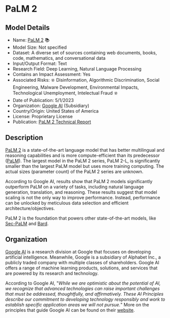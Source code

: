 # PaLM 2

## Model Details

- Name: [PaLM 2](https://ai.google/discover/palm2) 📚
- Model Size: Not specified
- Dataset: A diverse set of sources containing web documents, books, code, mathematics, and conversational data
- Input/Output Format: Text
- Research Field: Deep Learning, Natural Language Processing
- Contains an Impact Assessment: Yes
- Associated Risks: ☣️ Disinformation, Algorithmic Discrimination, Social Engineering, Malware Development, Environmental Impacts, Technological Unemployment, Intelectual Fraud ☣️
- Date of Publication: 5/1/2023
- Organization: [Google AI](https://ai.google/) (Subsidiary)
- Country/Origin: United States of America
- License: Proprietary License
- Publication: [PaLM 2 Technical Report](https://ai.google/static/documents/palm2techreport.pdf)

## Description

[PaLM 2](https://ai.google/discover/palm2) is a state-of-the-art language model that has better multilingual and reasoning capabilities and is more compute-efficient than its predecessor ([PaLM](https://arxiv.org/abs/2204.02311)). The largest model in the PaLM 2 series, PaLM 2-L, is significantly smaller than the largest PaLM model but uses more training computing. The actual sizes (parameter count) of the PaLM 2 series are unknown.

According to Google AI, results show that PaLM 2 models significantly outperform PaLM on a variety of tasks, including natural language generation, translation, and reasoning. These results suggest that model scaling is not the only way to improve performance. Instead, performance can be unlocked by meticulous data selection and efficient architecture/objectives.

PaLM 2 is the foundation that powers other state-of-the-art models, like [Sec-PaLM](https://cloud.google.com/blog/products/identity-security/rsa-google-cloud-security-ai-workbench-generative-ai) and [Bard](https://bard.google.com/).

## Organization

[Google AI](https://ai.google/) is a research division at Google that focuses on developing artificial intelligence. Meanwhile, Google is a subsidiary of Alphabet Inc., a publicly traded company with multiple classes of shareholders. Google AI offers a range of machine learning products, solutions, and services that are powered by its research and technology. 

According to Google AI, "_While we are optimistic about the potential of AI, we recognize that advanced technologies can raise important challenges that must be addressed, thoughtfully, and affirmatively.  These AI Principles describe our commitment to developing technology responsibly and work to establish specific application areas we will not pursue._" More on the principles that guide Google AI can be found on their [website](https://ai.google/responsibility/principles/).

